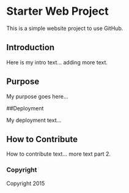 # Starter Web Project

This is a simple website project to use GitHub.

## Introduction

Here is my intro text...
adding more text.

## Purpose

My purpose goes here...

##Deployment

My deployment text...

## How to Contribute

How to contribute text...
more text part 2.

### Copyright

Copyright 2015
